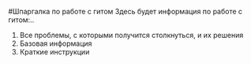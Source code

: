 #Шпаргалка по работе с гитом
Здесь будет информация по работе с гитом:..
1. Все проблемы, с которыми получится столкнуться, и их решения
2. Базовая информация
3. Краткие инструкции